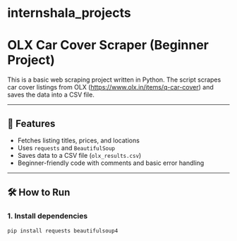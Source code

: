 # internshala_projects
# OLX Car Cover Scraper (Beginner Project)

This is a basic web scraping project written in Python. The script scrapes car cover listings from OLX (https://www.olx.in/items/q-car-cover) and saves the data into a CSV file.

---

## 🚀 Features

- Fetches listing titles, prices, and locations
- Uses `requests` and `BeautifulSoup`
- Saves data to a CSV file (`olx_results.csv`)
- Beginner-friendly code with comments and basic error handling

---

## 🛠️ How to Run

### 1. Install dependencies

```bash
pip install requests beautifulsoup4
